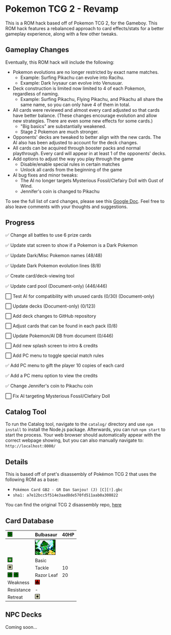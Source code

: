 # Pokemon TCG 2 - Revamp

This is a ROM hack based off of Pokemon TCG 2, for the Gameboy. This ROM hack features a rebalanced approach to card effects/stats for a better gameplay experience, along with a few other tweaks.

## Gameplay Changes

Eventually, this ROM hack will include the following:

- Pokemon evolutions are no longer restricted by exact name matches. 
    - Example: Surfing Pikachu can evolve into Racihu.
    - Example: Dark Ivysaur can evolve into Venusuar.
- Deck construction is limited now limited to 4 of each Pokemon, regardless of naming.
    - Example: Surfing Pikachu, Flying Pikachu, and Pikachu all share the same name, so you can only have 4 of them in total.
- All cards were reviewed and almost every card adjusted so that cards have better balance. (These changes encourage evolution and allow new strategies. There are even some new effects for some cards.)
    - "Big basics" are substantially weakened.
    - Stage 2 Pokemon are much stronger.
- Opponents' decks are tweaked to better align with the new cards. The AI also has been adjusted to account for the deck changes.
- All cards can be acquired through booster packs and normal playthrough. Every card will appear in at least 1 of the opponents' decks.
- Add options to adjust the way you play through the game
    - Disable/enable special rules in certain matches
    - Unlock all cards from the beginning of the game
- AI bug fixes and minor tweaks:
    - The AI no longer targets Mysterious Fossil/Clefairy Doll with Gust of Wind.
    - Jennifer's coin is changed to Pikachu

To see the full list of card changes, please see this [Google Doc](https://docs.google.com/document/d/1UGCQfLr3KFe3WxqPLA96xznlQi7rDZiSahNdYVIH8bE/edit?usp=sharing). Feel free to also leave comments with your thoughts and suggestions.

## Progress

✅ Change all battles to use 6 prize cards

✅ Update stat screen to show if a Pokemon is a Dark Pokemon

✅ Update Dark/Misc Pokemon names (48/48)

✅ Update Dark Pokemon evolution lines (8/8)

✅ Create card/deck-viewing tool

✅ Update card pool (Document-only) (446/446)

⬜ Test AI for compatibility with unused cards (0/30) (Document-only)

⬜ Update decks (Document-only) (0/123)

⬜ Add deck changes to GitHub repository

⬜ Adjust cards that can be found in each pack (0/8)

⬜ Update Pokemon/AI DB from document (0/446)

⬜ Add new splash screen to intro & credits

⬜ Add PC menu to toggle special match rules

✅ Add PC menu to gift the player 10 copies of each card

✅ Add a PC menu option to view the credits

✅ Change Jennifer's coin to Pikachu coin

⬜ Fix AI targeting Mysterious Fossil/Clefairy Doll

## Catalog Tool

To run the Catalog tool, navigate to the `catalog/` directory and use `npm install` to install the Node.js package. Afterwards, you can run `npm start` to start the process. Your web browser should automatically appear with the correct webpage showing, but you can also manually navigate to: `http://localhost:8000/`

## Details

This is based off of pret's disassembly of Pokémon TCG 2 that uses the following ROM as a base:

- `Pokémon Card GB2 - GR Dan Sanjou! (J) [C][!].gbc`
- `sha1: a7e12bcc5f514e3aad8de570fd511aab0a308822`

You can find the original TCG 2 disassembly repo, [here](https://github.com/pret/poketcg2)

## Card Database

 | ![Grass](catalog/art/Grass.png) | Bulbasaur | 40HP |
 | :------------ | :------------ | :------------ |
 |   | ![BULBASAUR_LV12](catalog/art/BULBASAUR_LV12.png) |   |
 | ![Basic](catalog/art/Basic.png) | Basic |   |
 | ![Colorless](catalog/art/Colorless.png) | Tackle | 10 |
 | ![Grass](catalog/art/Grass.png) ![Grass](catalog/art/Grass.png) | Razor Leaf | 20 |
 | Weakness | ![Fire](catalog/art/Fire.png) |   |
 | Resistance | - |   |
 | Retreat | ![Colorless](catalog/art/Colorless.png) |   |

## NPC Decks

Coming soon...